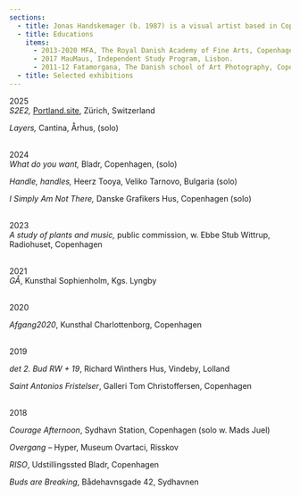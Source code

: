```yaml
---
sections:
  - title: Jonas Handskemager (b. 1987) is a visual artist based in Copenhagen.
  - title: Educations
    items:
      - 2013-2020 MFA, The Royal Danish Academy of Fine Arts, Copenhagen.
      - 2017 MauMaus, Independent Study Program, Lisbon.
      - 2011-12 Fatamorgana, The Danish school of Art Photography, Copenhagen.
  - title: Selected exhibitions
---
```

<p>2025<br><em>S2E2, </em><a href="http://Portland.site">Portland.site</a>, Zürich, Switzerland</p><p><em>Layers, </em>Cantina, Århus, (solo)</p><p><br>2024<br><em>What do you want, </em>Bladr, Copenhagen, (solo)</p><p><em>Handle, handles, </em>Heerz Tooya, Veliko Tarnovo, Bulgaria (solo)</p><p><em>I Simply Am Not There, </em>Danske Grafikers Hus, Copenhagen (solo)</p><p><br>2023<br><em>A study of plants and music,</em> public commission, w. Ebbe Stub Wittrup, Radiohuset, Copenhagen</p><p><br>2021<br><em>GÅ</em>, Kunsthal Sophienholm, Kgs. Lyngby</p><p><br>2020</p><p><em>Afgang2020</em>, Kunsthal Charlottenborg, Copenhagen</p><p><br>2019</p><p><em>det 2. Bud RW + 19</em>, Richard Winthers Hus, Vindeby, Lolland</p><p><em>Saint Antonios Fristelser</em>, Galleri Tom Christoffersen, Copenhagen</p><p><br>2018</p><p><em>Courage Afternoon</em>, Sydhavn Station, Copenhagen (solo w. Mads Juel)</p><p><em>Overgang</em> – Hyper, Museum Ovartaci, Risskov</p><p><em>RISO</em>, Udstillingssted Bladr, Copenhagen</p><p><em>Buds are Breaking</em>, Bådehavnsgade 42, Sydhavnen</p>